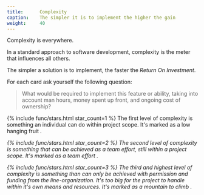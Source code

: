 ```yaml
---
title:      Complexity
caption:    The simpler it is to implement the higher the gain
weight:     40
---
```


Complexity is everywhere.

In a standard approach to software development, complexity is the meter that influences all others.

The simpler a solution is to implement, the faster the _Return On Investment_.

For each card ask yourself the following question:

> What would be required to implement this feature or ability, taking into account man hours, money spent up front, and ongoing cost of ownership?


{% include func/stars.html star_count=1 %} The first level of complexity is something an individual can do within project scope. It's marked as a low hanging fruit <i class="fa-solid fa-apple-whole"/>.

{% include func/stars.html star_count=2 %} The second level of complexity is something that can be achieved as a team effort, still within a project scope. It's marked as a team effort <i class="fa-solid fa-user-group"/>.

{% include func/stars.html star_count=3 %} The third and highest level of complexity is something than can only be achieved with permission and funding from the line-organization. It's too big for the project to handle within it's own means and resources. It's marked as a mountain to climb <i class="fa-solid fa-mountain-sun"/> .

